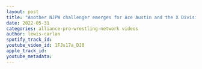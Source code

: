 ```yaml
---
layout: post
title: "Another NJPW challenger emerges for Ace Austin and the X Division championship"
date: 2022-05-31
categories: alliance-pro-wrestling-network videos
author: lewis-carlan
spotify_track_id: 
youtube_video_id: 1FJs17a_DJ0
apple_track_id: 
youtube_metadata: 
---
```

